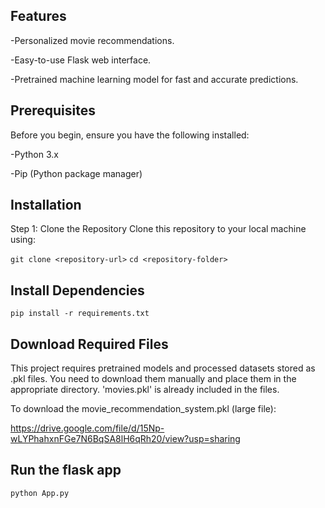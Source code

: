 ## Features
-Personalized movie recommendations.

-Easy-to-use Flask web interface.

-Pretrained machine learning model for fast and accurate predictions.

## Prerequisites
Before you begin, ensure you have the following installed:

-Python 3.x

-Pip (Python package manager)

## Installation

Step 1: Clone the Repository
Clone this repository to your local machine using:

``git clone <repository-url>``
``cd <repository-folder>``

## Install Dependencies

``pip install -r requirements.txt``

## Download Required Files

This project requires pretrained models and processed datasets stored as .pkl files. You need to download them manually and place them in the appropriate directory. 'movies.pkl' is already included in the files. 

To download the movie_recommendation_system.pkl (large file): 

https://drive.google.com/file/d/15Np-wLYPhahxnFGe7N6BqSA8lH6qRh20/view?usp=sharing

## Run the flask app
``python App.py``
